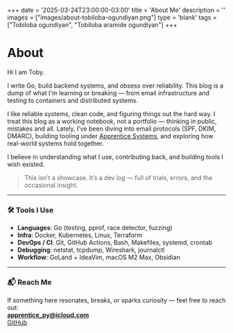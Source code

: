 +++
date = '2025-03-24T23:00:00-03:00'
title = 'About Me'
description = ''
images = ["images/about-tobiloba-ogundiyan.png"]
type = 'blank'
tags = ["Tobiloba ogundiyan", "Tobiloba aramide ogundiyan"]
+++
# About

Hi I am Toby.

I write Go, build backend systems, and obsess over reliability.
This blog is a dump of what I'm learning or breaking — from email infrastructure and testing to containers and distributed systems.

I like reliable systems, clean code, and figuring things out the hard way. I treat this blog as a working notebook, not a portfolio — thinking in public, mistakes and all.
Lately, I’ve been diving into email protocols (SPF, DKIM, DMARC), building tooling under [Apprentice Systems](https://github.com/apprentice-system), and exploring how real-world systems hold together.

I believe in understanding what I use, contributing back, and building tools I wish existed.
> This isn’t a showcase. It’s a dev log — full of trials, errors, and the occasional insight.

---

### 🛠 Tools I Use

- **Languages**: Go (testing, pprof, race detector, fuzzing)
- **Infra**: Docker, Kubernetes, Linux, Terraform
- **DevOps / CI**: Git, GitHub Actions, Bash, Makefiles, systemd, crontab
- **Debugging**: netstat, tcpdump, Wireshark, journalctl
- **Workflow**: GoLand + IdeaVim, macOS M2 Max, Obsidian 

---

### 📬 Reach Me
If something here resonates, breaks, or sparks curiosity — feel free to reach out:  
**[apprentice_py@icloud.com](mailto:apprentice_py@icloud.com)**  
[GitHub](https://github.com/t0gun)
